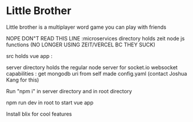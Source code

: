 # Little Brother

Little brother is a multiplayer word game you can play with friends


NOPE DON"T READ THIS LINE :microservices directory holds zeit node js functions (NO LONGER USING ZEIT/VERCEL BC THEY SUCK)

src holds vue app : 

server directory holds the regular node server for socket.io websocket capabilities : get mongodb uri from self made config.yaml (contact Joshua Kang for this)

Run "npm i" in server directory and in root directory

npm run dev in root to start vue app

Install blix for cool features

